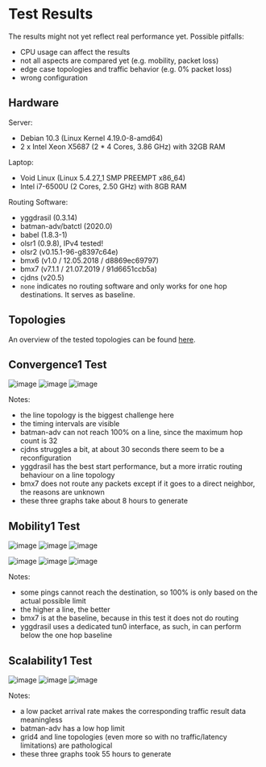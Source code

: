 # Test Results

The results might not yet reflect real performance yet. Possible pitfalls:

* CPU usage can affect the results
* not all aspects are compared yet (e.g. mobility, packet loss)
* edge case topologies and traffic behavior (e.g. 0% packet loss)
* wrong configuration

## Hardware

Server:

* Debian 10.3 (Linux Kernel 4.19.0-8-amd64)
* 2 x Intel Xeon X5687 (2 * 4 Cores, 3.86 GHz) with 32GB RAM

Laptop:

* Void Linux (Linux 5.4.27_1 SMP PREEMPT x86_64)
* Intel i7-6500U (2 Cores, 2.50 GHz) with 8GB RAM

Routing Software:

* yggdrasil (0.3.14)
* batman-adv/batctl (2020.0)
* babel (1.8.3-1)
* olsr1 (0.9.8), IPv4 tested!
* olsr2 (v0.15.1-96-g8397c64e)
* bmx6 (v1.0 / 12.05.2018 / d8869ec69797)
* bmx7 (v7.1.1 / 21.07.2019 / 91d6651ccb5a)
* cjdns (v20.5)
* `none` indicates no routing software and only works for one hop destinations. It serves as baseline.

## Topologies

An overview of the tested topologies can be found [here](../data/README.md).

## Convergence1 Test

![image](laptop/convergence1/1_convergence1-line.png)
![image](laptop/convergence1/1_convergence1-rtree.png)
![image](laptop/convergence1/1_convergence1-grid4.png)

Notes:

- the line topology is the biggest challenge here
- the timing intervals are visible
- batman-adv can not reach 100% on a line, since the maximum hop count is 32
- cjdns struggles a bit, at about 30 seconds there seem to be a reconfiguration
- yggdrasil has the best start performance, but a more irratic routing behaviour on a line topology
- bmx7 does not route any packets except if it goes to a direct neighbor, the reasons are unknown
- these three graphs take about 8 hours to generate

## Mobility1 Test

![image](laptop/mobility1/1_mobility1-10-0.01.png)
![image](laptop/mobility1/1_mobility1-10-0.03.png)
![image](laptop/mobility1/1_mobility1-10-0.06.png)

![image](laptop/mobility1/1_mobility1-30-0.01.png)
![image](laptop/mobility1/1_mobility1-30-0.03.png)
![image](laptop/mobility1/1_mobility1-30-0.06.png)

Notes:

- some pings cannot reach the destination, so 100% is only based on the actual possible limit
- the higher a line, the better
- bmx7 is at the baseline, because in this test it does not do routing
- yggdrasil uses a dedicated tun0 interface, as such, in can perform below the one hop baseline

## Scalability1 Test

![image](server/scalability1/1_scalability1-grid4.png)
![image](server/scalability1/1_scalability1-line.png)
![image](server/scalability1/1_scalability1-rtree.png)

Notes:

- a low packet arrival rate makes the corresponding traffic result data meaningless
- batman-adv has a low hop limit
- grid4 and line topologies (even more so with no traffic/latency limitations) are pathological
- these three graphs took 55 hours to generate
